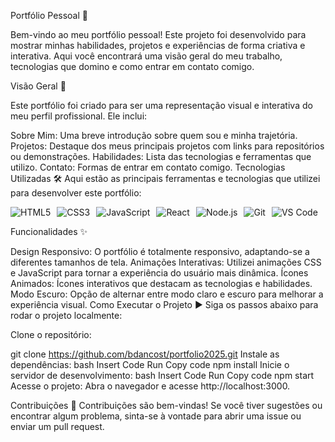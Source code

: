 Portfólio Pessoal 🚀

Bem-vindo ao meu portfólio pessoal! Este projeto foi desenvolvido para mostrar minhas habilidades, projetos e experiências de forma criativa e interativa. Aqui você encontrará uma visão geral do meu trabalho, tecnologias que domino e como entrar em contato comigo.

Visão Geral 👀

Este portfólio foi criado para ser uma representação visual e interativa do meu perfil profissional. Ele inclui:

Sobre Mim: Uma breve introdução sobre quem sou e minha trajetória.
Projetos: Destaque dos meus principais projetos com links para repositórios ou demonstrações.
Habilidades: Lista das tecnologias e ferramentas que utilizo.
Contato: Formas de entrar em contato comigo.
Tecnologias Utilizadas 🛠️
Aqui estão as principais ferramentas e tecnologias que utilizei para desenvolver este portfólio:

<div style="display: flex; gap: 10px; flex-wrap: wrap;"> <img src="https://img.shields.io/badge/HTML5-E34F26?style=for-the-badge&logo=html5&logoColor=white" alt="HTML5"> <img src="https://img.shields.io/badge/CSS3-1572B6?style=for-the-badge&logo=css3&logoColor=white" alt="CSS3"> <img src="https://img.shields.io/badge/JavaScript-F7DF1E?style=for-the-badge&logo=javascript&logoColor=black" alt="JavaScript"> <img src="https://img.shields.io/badge/React-61DAFB?style=for-the-badge&logo=react&logoColor=black" alt="React"> <img src="https://img.shields.io/badge/Node.js-339933?style=for-the-badge&logo=node.js&logoColor=white" alt="Node.js"> <img src="https://img.shields.io/badge/Git-F05032?style=for-the-badge&logo=git&logoColor=white" alt="Git"> <img src="https://img.shields.io/badge/VS_Code-007ACC?style=for-the-badge&logo=visual-studio-code&logoColor=white" alt="VS Code"> </div>

Funcionalidades ✨

Design Responsivo: O portfólio é totalmente responsivo, adaptando-se a diferentes tamanhos de tela.
Animações Interativas: Utilizei animações CSS e JavaScript para tornar a experiência do usuário mais dinâmica.
Ícones Animados: Ícones interativos que destacam as tecnologias e habilidades.
Modo Escuro: Opção de alternar entre modo claro e escuro para melhorar a experiência visual.
Como Executar o Projeto ▶️
Siga os passos abaixo para rodar o projeto localmente:

Clone o repositório:

git clone https://github.com/bdancost/portfolio2025.git
Instale as dependências:
bash
Insert Code
Run
Copy code
npm install
Inicie o servidor de desenvolvimento:
bash
Insert Code
Run
Copy code
npm start
Acesse o projeto: Abra o navegador e acesse http://localhost:3000.

Contribuições 🤝
Contribuições são bem-vindas! Se você tiver sugestões ou encontrar algum problema, sinta-se à vontade para abrir uma issue ou enviar um pull request.
